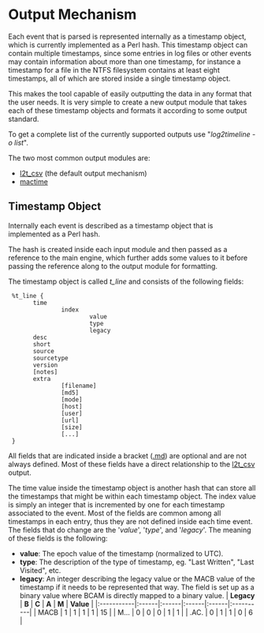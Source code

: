 # Output Mechanism #

Each event that is parsed is represented internally as a timestamp object, which is currently implemented as a Perl hash. This timestamp object can contain multiple timestamps, since some entries in log files or other events may contain information about more than one timestamp, for instance a timestamp for a file in the NTFS filesystem contains at least eight timestamps, all of which are stored inside a single timestamp object.

This makes the tool capable of easily outputting the data in any format that the user needs. It is very simple to create a new output module that takes each of these timestamp objects and formats it according to some output standard.

To get a complete list of the currently supported outputs use "_log2timeline_ _-o_ _list_".

The two most common output modules are:
  * [l2t\_csv](l2t_csv.md) (the default output mechanism)
  * [mactime](Bodyfile.md)

## Timestamp Object ##

Internally each event is described as a timestamp object that is implemented as a Perl hash.

The hash is created inside each input module and then passed as a reference to the main engine, which further adds some values to it before passing the reference along to the output module for formatting.

The timestamp object is called _t\_line_ and consists of the following fields:
```
 %t_line {        
       time
               index
                       value
                       type
                       legacy
       desc
       short
       source
       sourcetype
       version
       [notes]
       extra
               [filename]
               [md5]
               [mode]
               [host]
               [user]
               [url]
               [size]
               [...]
 }
```

All fields that are indicated inside a bracket ([.md](.md)) are optional and are not always defined. Most of these fields have a direct relationship to the [l2t\_csv](l2t_csv.md) output.

The time value inside the timestamp object is another hash that can store all the timestamps that might be within each timestamp object. The index value is simply an integer that is incremented by one for each timestamp associated to the event. Most of the fields are common among all timestamps in each entry, thus they are not defined inside each time event. The fields that do change are the '_value_', '_type_', and '_legacy_'. The meaning of these fields is the following:
  * **value**: The epoch value of the timestamp (normalized to UTC).
  * **type**: The description of the type of timestamp, eg. "Last Written", "Last Visited", etc.
  * **legacy**: An integer describing the legacy value or the MACB value of the timestamp if it needs to be represented that way. The field is set up as a binary value where BCAM is directly mapped to a binary value.
| **Legacy** | **B** | **C** | **A** | **M** | **Value** |
|:-----------|:------|:------|:------|:------|:----------|
| MACB | 1 | 1 | 1 | 1 | 15 |
| M... | 0 | 0 | 0 | 1 | 1 |
| .AC. | 0 | 1 | 1 | 0 | 6 |
